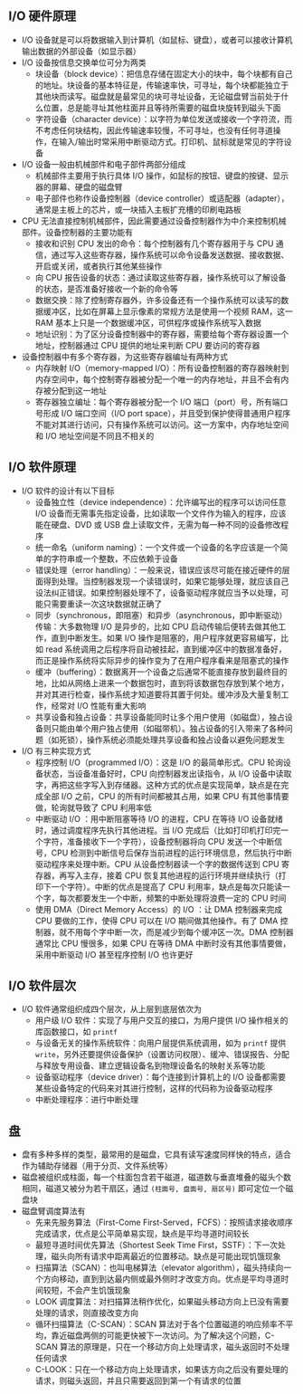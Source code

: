 ## I/O 硬件原理

* I/O 设备就是可以将数据输入到计算机（如鼠标、键盘），或者可以接收计算机输出数据的外部设备（如显示器）
* I/O 设备按信息交换单位可分为两类
  * 块设备（block device）：把信息存储在固定大小的块中，每个块都有自己的地址。块设备的基本特征是，传输速率快，可寻址，每个块都能独立于其他块而读写。磁盘就是最常见的块可寻址设备，无论磁盘臂当前处于什么位置，总是能寻址其他柱面并且等待所需要的磁盘块旋转到磁头下面
  * 字符设备（character device）：以字符为单位发送或接收一个字符流，而不考虑任何块结构，因此传输速率较慢，不可寻址，也没有任何寻道操作，在输入/输出时常采用中断驱动方式。打印机、鼠标就是常见的字符设备
* I/O 设备一般由机械部件和电子部件两部分组成
  * 机械部件主要用于执行具体 I/O 操作，如鼠标的按钮、键盘的按键、显示器的屏幕、硬盘的磁盘臂
  * 电子部件也称作设备控制器（device controller）或适配器（adapter），通常是主板上的芯片，或一块插入主板扩充槽的印刷电路板
* CPU 无法直接控制机械部件，因此需要通过设备控制器作为中介来控制机械部件。设备控制器的主要功能有
  * 接收和识别 CPU 发出的命令：每个控制器有几个寄存器用于与 CPU 通信，通过写入这些寄存器，操作系统可以命令设备发送数据、接收数据、开启或关闭，或者执行其他某些操作
  * 向 CPU 报告设备的状态：通过读取这些寄存器，操作系统可以了解设备的状态，是否准备好接收一个新的命令等
  * 数据交换：除了控制寄存器外，许多设备还有一个操作系统可以读写的数据缓冲区，比如在屏幕上显示像素的常规方法是使用一个视频 RAM，这一 RAM 基本上只是一个数据缓冲区，可供程序或操作系统写入数据
  * 地址识别：为了区分设备控制器中的寄存器，需要给每个寄存器设置一个地址，控制器通过 CPU 提供的地址来判断 CPU 要访问的寄存器
* 设备控制器中有多个寄存器，为这些寄存器编址有两种方式
  * 内存映射 I/O（memory-mapped I/O）：所有设备控制器的寄存器映射到内存空间中，每个控制寄存器被分配一个唯一的内存地址，并且不会有内存被分配到这一地址
  * 寄存器独立编址：每个寄存器被分配一个 I/O 端口（port）号，所有端口号形成 I/O 端口空间（I/O port space），并且受到保护使得普通用户程序不能对其进行访问，只有操作系统可以访问。这一方案中，内存地址空间和 I/O 地址空间是不同且不相关的

## I/O 软件原理

* I/O 软件的设计有以下目标
  * 设备独立性（device independence）：允许编写出的程序可以访问任意 I/O 设备而无需事先指定设备，比如读取一个文件作为输入的程序，应该能在硬盘、DVD 或 USB 盘上读取文件，无需为每一种不同的设备修改程序
  * 统一命名（uniform naming）：一个文件或一个设备的名字应该是一个简单的字符串或一个整数，不应依赖于设备
  * 错误处理（error handling）：一般来说，错误应该尽可能在接近硬件的层面得到处理。当控制器发现一个读错误时，如果它能够处理，就应该自己设法纠正错误。如果控制器处理不了，设备驱动程序就应当予以处理，可能只需要重读一次这块数据就正确了
  * 同步（synchronous，即阻塞）和异步（asynchronous，即中断驱动）传输：大多数物理 I/O 是异步的，比如 CPU 启动传输后便转去做其他工作，直到中断发生。如果 I/O 操作是阻塞的，用户程序就更容易编写，比如 read 系统调用之后程序将自动被挂起，直到缓冲区中的数据准备好，而正是操作系统将实际异步的操作变为了在用户程序看来是阻塞式的操作
  * 缓冲（buffering）：数据离开一个设备之后通常不能直接存放到最终目的地，比如从网络上进来一个数据包时，直到将该数据包存放到某个地方，并对其进行检查，操作系统才知道要将其置于何处。缓冲涉及大量复制工作，经常对 I/O 性能有重大影响
  * 共享设备和独占设备：共享设备能同时让多个用户使用（如磁盘），独占设备则只能由单个用户独占使用（如磁带机）。独占设备的引入带来了各种问题（如死锁），操作系统必须能处理共享设备和独占设备以避免问题发生
* I/O 有三种实现方式
  * 程序控制 I/O（programmed I/O）：这是 I/O 的最简单形式。CPU 轮询设备状态，当设备准备好时，CPU 向控制器发出读指令，从 I/O 设备中读取字，再把这些字写入到存储器。这种方式的优点是实现简单，缺点是在完成全部 I/O 之前，CPU 的所有时间都被其占用，如果 CPU 有其他事情要做，轮询就导致了 CPU 利用率低
  * 中断驱动 I/O ：用中断阻塞等待 I/O 的进程，CPU 在等待 I/O 设备就绪时，通过调度程序先执行其他进程。当 I/O 完成后（比如打印机打印完一个字符，准备接收下一个字符），设备控制器将向 CPU 发送一个中断信号，CPU 检测到中断信号后保存当前进程的运行环境信息，然后执行中断驱动程序来处理中断。CPU 从设备控制器读一个字的数据传送到 CPU 寄存器，再写入主存，接着 CPU 恢复其他进程的运行环境并继续执行（打印下一个字符）。中断的优点是提高了 CPU 利用率，缺点是每次只能读一个字，每次都要发生一个中断，频繁的中断处理将浪费一定的 CPU 时间
  * 使用 DMA（Direct Memory Access）的 I/O ：让 DMA 控制器来完成 CPU 要做的工作，使得 CPU 可以在 I/O 期间做其他操作。有了 DMA 控制器，就不用每个字中断一次，而是减少到每个缓冲区一次。DMA 控制器通常比 CPU 慢很多，如果 CPU 在等待 DMA 中断时没有其他事情要做，采用中断驱动 I/O 甚至程序控制 I/O 也许更好

## I/O 软件层次

* I/O 软件通常组织成四个层次，从上层到底层依次为
  * 用户级 I/O 软件：实现了与用户交互的接口，为用户提供 I/O 操作相关的库函数接口，如 `printf`
  * 与设备无关的操作系统软件：向用户层提供系统调用，如为 `printf` 提供 `write`，另外还要提供设备保护（设置访问权限）、缓冲、错误报告、分配与释放专用设备、建立逻辑设备名到物理设备名的映射关系等功能
  * 设备驱动程序（device driver）：每个连接到计算机上的 I/O 设备都需要某些设备特定的代码来对其进行控制，这样的代码称为设备驱动程序
  * 中断处理程序：进行中断处理

## 盘

* 盘有多种多样的类型，最常用的是磁盘，它具有读写速度同样快的特点，适合作为辅助存储器（用于分页、文件系统等）
* 磁盘被组织成柱面，每一个柱面包含若干磁道，磁道数与垂直堆叠的磁头个数相同，磁道又被分为若干扇区，通过 `(柱面号, 盘面号, 扇区号)` 即可定位一个磁盘块
* 磁盘臂调度算法有
  * 先来先服务算法（First-Come First-Served，FCFS）：按照请求接收顺序完成请求，优点是公平简单易实现，缺点是平均寻道时间较长
  * 最短寻道时间优先算法（Shortest Seek Time First，SSTF）：下一次处理，磁头向所有请求中距离最近的位置移动。缺点是可能出现饥饿现象
  * 扫描算法（SCAN）：也叫电梯算法（elevator algorithm），磁头持续向一个方向移动，直到到达最内侧或最外侧时才改变方向。优点是平均寻道时间较短，不会产生饥饿现象
  * LOOK 调度算法：对扫描算法稍作优化，如果磁头移动方向上已没有需要处理的请求，则直接改变方向
  * 循环扫描算法（C-SCAN）：SCAN 算法对于各个位置磁道的响应频率不平均，靠近磁盘两侧的可能更快被下一次访问。为了解决这个问题，C-SCAN 算法的原理是，只在一个移动方向上处理请求，磁头返回时不处理任何请求
  * C-LOOK：只在一个移动方向上处理请求，如果该方向之后没有要处理的请求，则磁头返回，并且只需要返回到第一个有请求的位置
